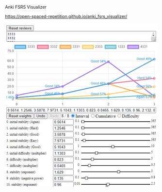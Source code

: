 Anki FSRS Visualizer

https://open-spaced-repetition.github.io/anki_fsrs_visualizer/

![Screenshot](docs/video1.gif?raw=true)
